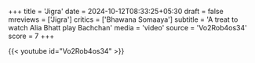 +++
title = 'Jigra'
date = 2024-10-12T08:33:25+05:30
draft = false
mreviews = ['Jigra']
critics = ['Bhawana Somaaya']
subtitle = 'A treat to watch Alia Bhatt play Bachchan'
media = 'video'
source = 'Vo2Rob4os34'
score = 7
+++

{{< youtube id="Vo2Rob4os34" >}}

